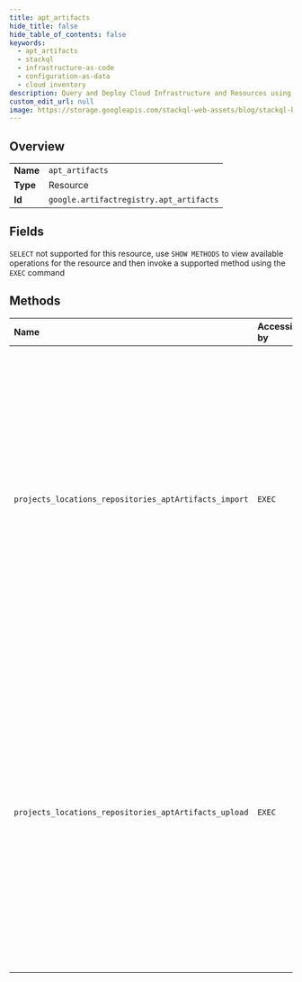 ```yaml
---
title: apt_artifacts
hide_title: false
hide_table_of_contents: false
keywords:
  - apt_artifacts
  - stackql
  - infrastructure-as-code
  - configuration-as-data
  - cloud inventory
description: Query and Deploy Cloud Infrastructure and Resources using SQL
custom_edit_url: null
image: https://storage.googleapis.com/stackql-web-assets/blog/stackql-blog-post-featured-image.png
---
```

  
    

## Overview
<table><tbody>
<tr><td><b>Name</b></td><td><code>apt_artifacts</code></td></tr>
<tr><td><b>Type</b></td><td>Resource</td></tr>
<tr><td><b>Id</b></td><td><code>google.artifactregistry.apt_artifacts</code></td></tr>
</tbody></table>

## Fields
`SELECT` not supported for this resource, use `SHOW METHODS` to view available operations for the resource and then invoke a supported method using the `EXEC` command  
## Methods
| Name | Accessible by | Required Params | Description |
|:-----|:--------------|:----------------|:------------|
| `projects_locations_repositories_aptArtifacts_import` | `EXEC` | `parent` | Imports Apt artifacts. The returned Operation will complete once the resources are imported. Package, Version, and File resources are created based on the imported artifacts. Imported artifacts that conflict with existing resources are ignored. |
| `projects_locations_repositories_aptArtifacts_upload` | `EXEC` | `parent` | Directly uploads an Apt artifact. The returned Operation will complete once the resources are uploaded. Package, Version, and File resources are created based on the imported artifact. Imported artifacts that conflict with existing resources are ignored. |
